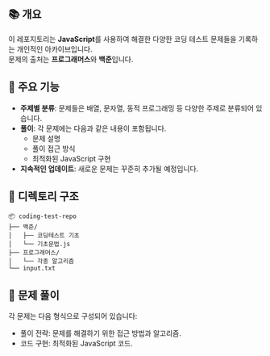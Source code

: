 
## 📚 개요

이 레포지토리는 **JavaScript**를 사용하여 해결한 다양한 코딩 테스트 문제들을 기록하는 개인적인 아카이브입니다. <br /> 문제의 출처는 **프로그래머스**와 **백준**입니다.



## 🚀 주요 기능

- **주제별 분류**: 문제들은 배열, 문자열, 동적 프로그래밍 등 다양한 주제로 분류되어 있습니다.
- **풀이**: 각 문제에는 다음과 같은 내용이 포함됩니다.
  - 문제 설명
  - 풀이 접근 방식
  - 최적화된 JavaScript 구현
- **지속적인 업데이트**: 새로운 문제는 꾸준히 추가될 예정입니다.

## 📂 디렉토리 구조

```plaintext
📦 coding-test-repo
├── 백준/
│   ├── 코딩테스트 기초
│   └── 기초문법.js
├── 프로그래머스/
│   └── 각종 알고리즘 
└── input.txt
```

## 📝 문제 풀이
각 문제는 다음 형식으로 구성되어 있습니다:

- 풀이 전략: 문제를 해결하기 위한 접근 방법과 알고리즘.
- 코드 구현: 최적화된 JavaScript 코드.
